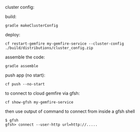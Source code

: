 

cluster config:

build:

    gradle makeClusterConfig

deploy:

    cf restart-gemfire my-gemfire-service --cluster-config ./build/distributions/cluster_config.zip

assemble the code:

    gradle assemble

push app (no start):

    cf push --no-start


to connect to cloud gemfire via gfsh:

    cf show-gfsh my-gemfire-service

then use output of command to connect from inside a gfsh shell

    $ gfsh
    gfsh> connect --user-http url=http://.....


